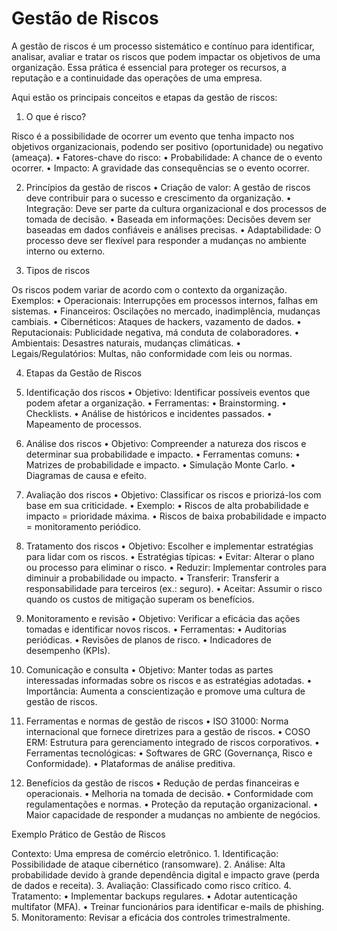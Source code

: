 # Gestão de Riscos

A gestão de riscos é um processo sistemático e contínuo para identificar, analisar, avaliar e tratar os riscos que podem impactar os objetivos de uma organização. Essa prática é essencial para proteger os recursos, a reputação e a continuidade das operações de uma empresa.

Aqui estão os principais conceitos e etapas da gestão de riscos:

1. O que é risco?

Risco é a possibilidade de ocorrer um evento que tenha impacto nos objetivos organizacionais, podendo ser positivo (oportunidade) ou negativo (ameaça).
	•	Fatores-chave do risco:
	•	Probabilidade: A chance de o evento ocorrer.
	•	Impacto: A gravidade das consequências se o evento ocorrer.

2. Princípios da gestão de riscos
	•	Criação de valor: A gestão de riscos deve contribuir para o sucesso e crescimento da organização.
	•	Integração: Deve ser parte da cultura organizacional e dos processos de tomada de decisão.
	•	Baseada em informações: Decisões devem ser baseadas em dados confiáveis e análises precisas.
	•	Adaptabilidade: O processo deve ser flexível para responder a mudanças no ambiente interno ou externo.

3. Tipos de riscos

Os riscos podem variar de acordo com o contexto da organização. Exemplos:
	•	Operacionais: Interrupções em processos internos, falhas em sistemas.
	•	Financeiros: Oscilações no mercado, inadimplência, mudanças cambiais.
	•	Cibernéticos: Ataques de hackers, vazamento de dados.
	•	Reputacionais: Publicidade negativa, má conduta de colaboradores.
	•	Ambientais: Desastres naturais, mudanças climáticas.
	•	Legais/Regulatórios: Multas, não conformidade com leis ou normas.

4. Etapas da Gestão de Riscos

1. Identificação dos riscos
	•	Objetivo: Identificar possíveis eventos que podem afetar a organização.
	•	Ferramentas:
	•	Brainstorming.
	•	Checklists.
	•	Análise de históricos e incidentes passados.
	•	Mapeamento de processos.

2. Análise dos riscos
	•	Objetivo: Compreender a natureza dos riscos e determinar sua probabilidade e impacto.
	•	Ferramentas comuns:
	•	Matrizes de probabilidade e impacto.
	•	Simulação Monte Carlo.
	•	Diagramas de causa e efeito.

3. Avaliação dos riscos
	•	Objetivo: Classificar os riscos e priorizá-los com base em sua criticidade.
	•	Exemplo:
	•	Riscos de alta probabilidade e impacto = prioridade máxima.
	•	Riscos de baixa probabilidade e impacto = monitoramento periódico.

4. Tratamento dos riscos
	•	Objetivo: Escolher e implementar estratégias para lidar com os riscos.
	•	Estratégias típicas:
	•	Evitar: Alterar o plano ou processo para eliminar o risco.
	•	Reduzir: Implementar controles para diminuir a probabilidade ou impacto.
	•	Transferir: Transferir a responsabilidade para terceiros (ex.: seguro).
	•	Aceitar: Assumir o risco quando os custos de mitigação superam os benefícios.

5. Monitoramento e revisão
	•	Objetivo: Verificar a eficácia das ações tomadas e identificar novos riscos.
	•	Ferramentas:
	•	Auditorias periódicas.
	•	Revisões de planos de risco.
	•	Indicadores de desempenho (KPIs).

6. Comunicação e consulta
	•	Objetivo: Manter todas as partes interessadas informadas sobre os riscos e as estratégias adotadas.
	•	Importância: Aumenta a conscientização e promove uma cultura de gestão de riscos.

5. Ferramentas e normas de gestão de riscos
	•	ISO 31000: Norma internacional que fornece diretrizes para a gestão de riscos.
	•	COSO ERM: Estrutura para gerenciamento integrado de riscos corporativos.
	•	Ferramentas tecnológicas:
	•	Softwares de GRC (Governança, Risco e Conformidade).
	•	Plataformas de análise preditiva.

6. Benefícios da gestão de riscos
	•	Redução de perdas financeiras e operacionais.
	•	Melhoria na tomada de decisão.
	•	Conformidade com regulamentações e normas.
	•	Proteção da reputação organizacional.
	•	Maior capacidade de responder a mudanças no ambiente de negócios.

Exemplo Prático de Gestão de Riscos

Contexto: Uma empresa de comércio eletrônico.
	1.	Identificação: Possibilidade de ataque cibernético (ransomware).
	2.	Análise: Alta probabilidade devido à grande dependência digital e impacto grave (perda de dados e receita).
	3.	Avaliação: Classificado como risco crítico.
	4.	Tratamento:
	•	Implementar backups regulares.
	•	Adotar autenticação multifator (MFA).
	•	Treinar funcionários para identificar e-mails de phishing.
	5.	Monitoramento: Revisar a eficácia dos controles trimestralmente.